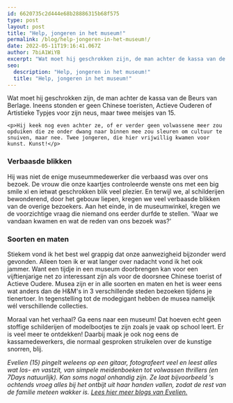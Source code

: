 ```yaml
---
id: 6620735c2d444e68b28886315b68f575
type: post
layout: post
title: "Help, jongeren in het museum!"
permalink: /blog/help-jongeren-in-het-museum!/
date: 2022-05-11T19:16:41.067Z
author: 7biA1WiYB
excerpt: "Wat moet hij geschrokken zijn, de man achter de kassa van de Beurs van Berlage. Ineens stonden er geen Chinese toeristen, Actieve Ouderen of Artistieke Typjes voor zijn neus, maar twee meisjes van 15.   "
seo:
  description: "Help, jongeren in het museum!"
  title: "Help, jongeren in het museum!"
---
```

Wat moet hij geschrokken zijn, de man achter de kassa van de Beurs van Berlage. Ineens stonden er geen Chinese toeristen, Actieve Ouderen of Artistieke Typjes voor zijn neus, maar twee meisjes van 15.   

    <p>Hij keek nog even achter ze, of er verder geen volwassene meer zou opduiken die ze onder dwang naar binnen mee zou sleuren om cultuur te snuiven, maar nee. Twee jongeren, die hier vrijwillig kwamen voor kunst. Kunst!</p>
<h3><strong>Verbaasde blikken</strong></h3>
<p>Hij was niet de enige museummedewerker die verbaasd was over ons bezoek. De vrouw die onze kaartjes controleerde wenste ons met een big smile xl en ietwat geschrokken blik veel plezier. En terwijl we, al schilderijen bewonderend, door het gebouw liepen, kregen we veel verbaasde blikken van de overige bezoekers. Aan het einde, in de museumwinkel, kregen we de voorzichtige vraag die niemand ons eerder durfde te stellen. 'Waar we vandaan kwamen en wat de reden van ons bezoek was?'</p>
<h3><strong>Soorten en maten</strong></h3>
<p>Stiekem vond ik het best wel grappig dat onze aanwezigheid bijzonder werd gevonden. Alleen toen ik er wat langer over nadacht vond ik het ook jammer. Want een tijdje in een museum doorbrengen kan voor een vijftienjarige net zo interessant zijn als voor de doorsnee Chinese toerist of Actieve Oudere. Musea zijn er in alle soorten en maten en het is weer eens wat anders dan de H&amp;M's in 3 verschillende steden bezoeken tijdens je tienertoer. In tegenstelling tot de modegigant hebben de musea namelijk wél verschillende collecties. </p>
<p>Moraal van het verhaal? Ga eens naar een museum! Dat hoeven echt geen stoffige schilderijen of modelbootjes te zijn zoals je vaak op school leert. Er is veel meer te ontdekken! Daarbij maak je ook nog eens de kassamedewerkers, die normaal gesproken struikelen over de kunstige snorren, blij. </p>
<p><em>Evelien (15) pingelt weleens op een gitaar, fotografeert veel en leest alles wat los- en vastzit, van simpele meidenboeken tot volwassen thrillers (en 7Days natuurlijk). Kan soms nogal onhandig zijn. Ze laat bijvoorbeeld 's ochtends vroeg alles bij het ontbijt uit haar handen vallen, zodat de rest van de familie meteen wakker is. </em><a href="https://original.sevendays.nl/users/evelien-verbiesen"><em>Lees hier meer blogs van Evelien.</em></a></p>  
